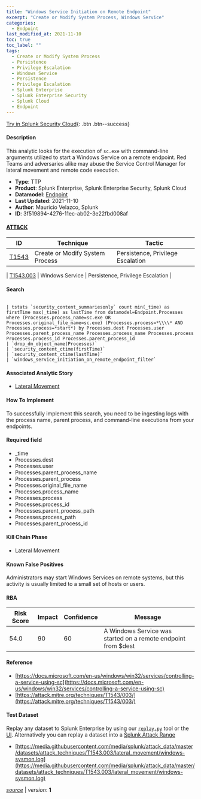 ```yaml
---
title: "Windows Service Initiation on Remote Endpoint"
excerpt: "Create or Modify System Process, Windows Service"
categories:
  - Endpoint
last_modified_at: 2021-11-10
toc: true
toc_label: ""
tags:
  - Create or Modify System Process
  - Persistence
  - Privilege Escalation
  - Windows Service
  - Persistence
  - Privilege Escalation
  - Splunk Enterprise
  - Splunk Enterprise Security
  - Splunk Cloud
  - Endpoint
---
```




[Try in Splunk Security Cloud](https://www.splunk.com/en_us/cyber-security.html){: .btn .btn--success}

#### Description

This analytic looks for the execution of `sc.exe` with command-line arguments utilized to start a Windows Service on a remote endpoint. Red Teams and adversaries alike may abuse the Service Control Manager for lateral movement and remote code execution.

- **Type**: TTP
- **Product**: Splunk Enterprise, Splunk Enterprise Security, Splunk Cloud
- **Datamodel**: [Endpoint](https://docs.splunk.com/Documentation/CIM/latest/User/Endpoint)
- **Last Updated**: 2021-11-10
- **Author**: Mauricio Velazco, Splunk
- **ID**: 3f519894-4276-11ec-ab02-3e22fbd008af


#### [ATT&CK](https://attack.mitre.org/)

| ID          | Technique   | Tactic         |
| ----------- | ----------- |--------------- |
| [T1543](https://attack.mitre.org/techniques/T1543/) | Create or Modify System Process | Persistence, Privilege Escalation |

| [T1543.003](https://attack.mitre.org/techniques/T1543/003/) | Windows Service | Persistence, Privilege Escalation |

#### Search

```

| tstats `security_content_summariesonly` count min(_time) as firstTime max(_time) as lastTime from datamodel=Endpoint.Processes where (Processes.process_name=sc.exe OR Processes.original_file_name=sc.exe) (Processes.process=*\\\\* AND Processes.process=*start*) by Processes.dest Processes.user Processes.parent_process_name Processes.process_name Processes.process Processes.process_id Processes.parent_process_id 
| `drop_dm_object_name(Processes)` 
| `security_content_ctime(firstTime)`
| `security_content_ctime(lastTime)` 
| `windows_service_initiation_on_remote_endpoint_filter`
```

#### Associated Analytic Story
* [Lateral Movement](/stories/lateral_movement)


#### How To Implement
To successfully implement this search, you need to be ingesting logs with the process name, parent process, and command-line executions from your endpoints.

#### Required field
* _time
* Processes.dest
* Processes.user
* Processes.parent_process_name
* Processes.parent_process
* Processes.original_file_name
* Processes.process_name
* Processes.process
* Processes.process_id
* Processes.parent_process_path
* Processes.process_path
* Processes.parent_process_id


#### Kill Chain Phase
* Lateral Movement


#### Known False Positives
Administrators may start Windows Services on remote systems, but this activity is usually limited to a small set of hosts or users.


#### RBA

| Risk Score  | Impact      | Confidence   | Message      |
| ----------- | ----------- |--------------|--------------|
| 54.0 | 90 | 60 | A Windows Service was started on a remote endpoint from $dest |




#### Reference

* [https://docs.microsoft.com/en-us/windows/win32/services/controlling-a-service-using-sc](https://docs.microsoft.com/en-us/windows/win32/services/controlling-a-service-using-sc)
* [https://attack.mitre.org/techniques/T1543/003/](https://attack.mitre.org/techniques/T1543/003/)



#### Test Dataset
Replay any dataset to Splunk Enterprise by using our [`replay.py`](https://github.com/splunk/attack_data#using-replaypy) tool or the [UI](https://github.com/splunk/attack_data#using-ui).
Alternatively you can replay a dataset into a [Splunk Attack Range](https://github.com/splunk/attack_range#replay-dumps-into-attack-range-splunk-server)

* [https://media.githubusercontent.com/media/splunk/attack_data/master/datasets/attack_techniques/T1543.003/lateral_movement/windows-sysmon.log](https://media.githubusercontent.com/media/splunk/attack_data/master/datasets/attack_techniques/T1543.003/lateral_movement/windows-sysmon.log)



[*source*](https://github.com/splunk/security_content/tree/develop/detections/endpoint/windows_service_initiation_on_remote_endpoint.yml) \| *version*: **1**